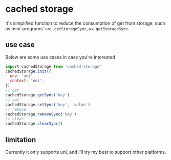 # cached storage

It's simplified function to reduce the consumption of get from storage, such as mini-programs' `uni.getStorageSync`, `wx.getStorageSync`.

## use case

Below are some use cases in case you're interested
```javascript
import cachedStorage from 'cached-storage'
cachedStorage.init({
  env: 'uni',
  context: 'uni',
})
// get
cachedStorage.getSync('key')
// set
cachedStorage.setSync('key', 'value')
// remove
cachedStorage.removeSync('key')
// clear
cachedStorage.clearSync()
```

## limitation

Currently it only supports uni, and I'll try my best to support other platforms.
